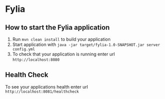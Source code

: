# Fylia

How to start the Fylia application
---

1. Run `mvn clean install` to build your application
1. Start application with `java -jar target/fylia-1.0-SNAPSHOT.jar server config.yml`
1. To check that your application is running enter url `http://localhost:8080`

Health Check
---

To see your applications health enter url `http://localhost:8081/healthcheck`

